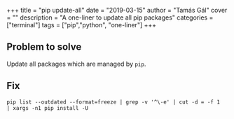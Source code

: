 +++
title = "pip update-all"
date = "2019-03-15"
author = "Tamás Gál"
cover = ""
description = "A one-liner to update all pip packages"
categories = ["terminal"]
tags = ["pip","python", "one-liner"]
+++

## Problem to solve

Update all packages which are managed by `pip`.

## Fix

```shell
pip list --outdated --format=freeze | grep -v '^\-e' | cut -d = -f 1  | xargs -n1 pip install -U
```
